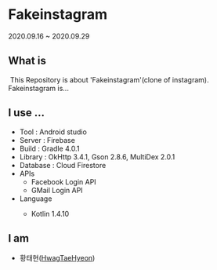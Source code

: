 <h1>Fakeinstagram</h1>
2020.09.16 ~ 2020.09.29

<h2>What is</h2>
&nbsp;This Repository is about 'Fakeinstagram'(clone of instagram).<br>
Fakeinstagram is...

<h2>I use ...</h2>
  <ul>
    <li>Tool : Android studio</li>
    <li>Server : Firebase</li>
    <li>Build : Gradle 4.0.1</li>
    <li>Library : OkHttp 3.4.1, Gson 2.8.6, MultiDex 2.0.1</li>
    <li>Database : Cloud Firestore</li>
    <li>APIs
      <ul>
        <li>Facebook Login API</li>
        <li>GMail Login API</li>
       </ul>
    </li>
    <li>Language</li>
    <ul>
         <li>Kotlin 1.4.10</li>
    </ul>
  </ul>
  
<h2>I am</h2>
  <ul>
    <li>황태현(<a href="https://github.com/HwagTaeHyeon">HwagTaeHyeon</a>)</li>
  </ul>
